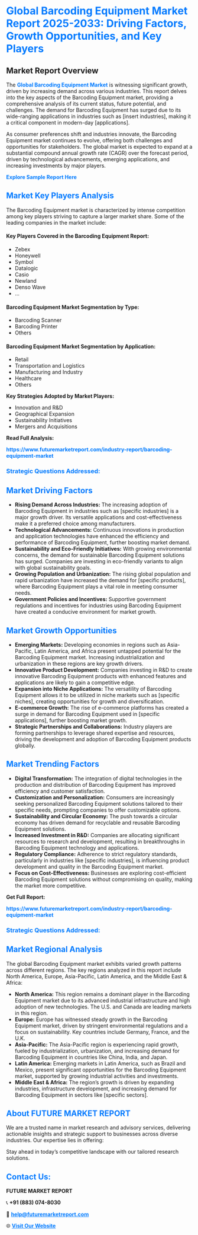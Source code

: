 <h1 style="color: #007BFF;">Global Barcoding Equipment Market Report 2025-2033: Driving Factors, Growth Opportunities, and Key Players</h1>

<section id="overview">
<h2>Market Report Overview</h2>
<p>The <a href="https://www.futuremarketreport.com/industry-report/barcoding-equipment-market" style="color: #007BFF; text-decoration: none;"><strong>Global Barcoding Equipment Market</strong></a> is witnessing significant growth, driven by increasing demand across various industries. This report delves into the key aspects of the Barcoding Equipment market, providing a comprehensive analysis of its current status, future potential, and challenges. The demand for Barcoding Equipment has surged due to its wide-ranging applications in industries such as [insert industries], making it a critical component in modern-day [applications].</p>
<p>As consumer preferences shift and industries innovate, the Barcoding Equipment market continues to evolve, offering both challenges and opportunities for stakeholders. The global market is expected to expand at a substantial compound annual growth rate (CAGR) over the forecast period, driven by technological advancements, emerging applications, and increasing investments by major players.</p>
</section>

<section id="overview">
<p><a href="https://www.futuremarketreport.com/request-sample/reportId=110755" style="color: #007BFF; text-decoration: none;"><strong>Explore Sample Report Here</strong></a></p>
</section>

<section id="key-players">
<h2 style="color: #007BFF;">Market Key Players Analysis</h2>
<p>The Barcoding Equipment market is characterized by intense competition among key players striving to capture a larger market share. Some of the leading companies in the market include:</p>
<h4>Key Players Covered in the Barcoding Equipment Report:</h4>
<ul><li>Zebex</li><li>Honeywell</li><li>Symbol</li><li>Datalogic</li><li>Casio</li><li>Newland</li><li>Denso Wave</li><li>...</li></ul>
<h4>Barcoding Equipment Market Segmentation by Type:</h4>
<ul><li>Barcoding Scanner</li><li>Barcoding Printer</li><li>Others</li></ul>

<h4>Barcoding Equipment Market Segmentation by Application:</h4>
<ul><li>Retail</li><li>Transportation and Logistics</li><li>Manufacturing and Industry</li><li>Healthcare</li><li>Others</li></ul>
<p><strong>Key Strategies Adopted by Market Players:</strong></p>
<ul>
<li>Innovation and R&D</li>
<li>Geographical Expansion</li>
<li>Sustainability Initiatives</li>
<li>Mergers and Acquisitions</li>
</ul>
</section>

<section>
<p><strong>Read Full Analysis: </strong></p><a href="https://www.futuremarketreport.com/industry-report/barcoding-equipment-market" style="color: #007BFF; text-decoration: none;"><strong>https://www.futuremarketreport.com/industry-report/barcoding-equipment-market</strong></a>
<h3 style="color: #007BFF;">Strategic Questions Addressed:</h3>
</section>

<section id="driving-factors">
<h2 style="color: #007BFF;">Market Driving Factors</h2>
<ul>
<li><strong>Rising Demand Across Industries:</strong> The increasing adoption of Barcoding Equipment in industries such as [specific industries] is a major growth driver. Its versatile applications and cost-effectiveness make it a preferred choice among manufacturers.</li>
<li><strong>Technological Advancements:</strong> Continuous innovations in production and application technologies have enhanced the efficiency and performance of Barcoding Equipment, further boosting market demand.</li>
<li><strong>Sustainability and Eco-Friendly Initiatives:</strong> With growing environmental concerns, the demand for sustainable Barcoding Equipment solutions has surged. Companies are investing in eco-friendly variants to align with global sustainability goals.</li>
<li><strong>Growing Population and Urbanization:</strong> The rising global population and rapid urbanization have increased the demand for [specific products], where Barcoding Equipment plays a vital role in meeting consumer needs.</li>
<li><strong>Government Policies and Incentives:</strong> Supportive government regulations and incentives for industries using Barcoding Equipment have created a conducive environment for market growth.</li>
</ul>
</section>

<section id="growth-opportunities">
<h2 style="color: #007BFF;">Market Growth Opportunities</h2>
<ul>
<li><strong>Emerging Markets:</strong> Developing economies in regions such as Asia-Pacific, Latin America, and Africa present untapped potential for the Barcoding Equipment market. Increasing industrialization and urbanization in these regions are key growth drivers.</li>
<li><strong>Innovative Product Development:</strong> Companies investing in R&D to create innovative Barcoding Equipment products with enhanced features and applications are likely to gain a competitive edge.</li>
<li><strong>Expansion into Niche Applications:</strong> The versatility of Barcoding Equipment allows it to be utilized in niche markets such as [specific niches], creating opportunities for growth and diversification.</li>
<li><strong>E-commerce Growth:</strong> The rise of e-commerce platforms has created a surge in demand for Barcoding Equipment used in [specific applications], further boosting market growth.</li>
<li><strong>Strategic Partnerships and Collaborations:</strong> Industry players are forming partnerships to leverage shared expertise and resources, driving the development and adoption of Barcoding Equipment products globally.</li>
</ul>
</section>

<section id="trending-factors">
<h2 style="color: #007BFF;">Market Trending Factors</h2>
<ul>
<li><strong>Digital Transformation:</strong> The integration of digital technologies in the production and distribution of Barcoding Equipment has improved efficiency and customer satisfaction.</li>
<li><strong>Customization and Personalization:</strong> Consumers are increasingly seeking personalized Barcoding Equipment solutions tailored to their specific needs, prompting companies to offer customizable options.</li>
<li><strong>Sustainability and Circular Economy:</strong> The push towards a circular economy has driven demand for recyclable and reusable Barcoding Equipment solutions.</li>
<li><strong>Increased Investment in R&D:</strong> Companies are allocating significant resources to research and development, resulting in breakthroughs in Barcoding Equipment technology and applications.</li>
<li><strong>Regulatory Compliance:</strong> Adherence to strict regulatory standards, particularly in industries like [specific industries], is influencing product development and quality in the Barcoding Equipment market.</li>
<li><strong>Focus on Cost-Effectiveness:</strong> Businesses are exploring cost-efficient Barcoding Equipment solutions without compromising on quality, making the market more competitive.</li>
</ul>
</section>

<section>
<p><strong>Get Full Report: </strong></p><a href="https://www.futuremarketreport.com/industry-report/barcoding-equipment-market" style="color: #007BFF; text-decoration: none;"><strong>https://www.futuremarketreport.com/industry-report/barcoding-equipment-market</strong></a>
<h3 style="color: #007BFF;">Strategic Questions Addressed:</h3>
</section>


<section id="regional-analysis">
<h2 style="color: #007BFF;">Market Regional Analysis</h2>
<p>The global Barcoding Equipment market exhibits varied growth patterns across different regions. The key regions analyzed in this report include North America, Europe, Asia-Pacific, Latin America, and the Middle East & Africa:</p>
<ul>
<li><strong>North America:</strong> This region remains a dominant player in the Barcoding Equipment market due to its advanced industrial infrastructure and high adoption of new technologies. The U.S. and Canada are leading markets in this region.</li>
<li><strong>Europe:</strong> Europe has witnessed steady growth in the Barcoding Equipment market, driven by stringent environmental regulations and a focus on sustainability. Key countries include Germany, France, and the U.K.</li>
<li><strong>Asia-Pacific:</strong> The Asia-Pacific region is experiencing rapid growth, fueled by industrialization, urbanization, and increasing demand for Barcoding Equipment in countries like China, India, and Japan.</li>
<li><strong>Latin America:</strong> Emerging markets in Latin America, such as Brazil and Mexico, present significant opportunities for the Barcoding Equipment market, supported by growing industrial activities and investments.</li>
<li><strong>Middle East & Africa:</strong> The region’s growth is driven by expanding industries, infrastructure development, and increasing demand for Barcoding Equipment in sectors like [specific sectors].</li>
</ul>
</section>

<footer>
<h2 style="color: #007BFF;">About FUTURE MARKET REPORT</h2>
<p>We are a trusted name in market research and advisory services, delivering actionable insights and strategic support to businesses across diverse industries. Our expertise lies in offering:</p>

<p>Stay ahead in today’s competitive landscape with our tailored research solutions.</p>

<h2 style="color: #007BFF;">Contact Us:</h2>
<p><strong>FUTURE MARKET REPORT</strong></p>
<p>📞 <strong>+91 (883) 074-8030</strong></p>
<p>📧 <strong><a href="mailto:help@futuremarketreport.com" style="color: #007BFF;">help@futuremarketreport.com</a></strong></p>
<p>🌐 <strong><a href="https://www.futuremarketreport.com/" style="color: #007BFF;">Visit Our Website</a></strong></p>
</footer>